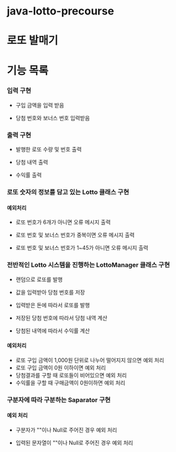 # java-lotto-precourse


# 로또 발매기


# 기능 목록


### 입력 구현

- 구입 금액을 입력 받음

- 당첨 번호와 보너스 번호 입력받음

### 출력 구현

- 발행한 로또 수량 및 번호 출력

- 당첨 내역 출력

- 수익률 출력


### 로또 숫자의 정보를 담고 있는 Lotto 클래스 구현

#### 예외처리

- 로또 번호가 6개가 아니면 오류 메시지 출력

- 로또 번호 및 보너스 번호가 중복이면 오류 메시지 출력

- 로또 번호 및 보너스 번호가 1~45가 아니면 오류 메시지 출력


### 전반적인 Lotto 시스템을 진행하는 LottoManager 클래스 구현

- 랜덤으로 로또를 발행

- 값을 입력받아 당첨 번호를 저장

- 입력받은 돈에 따라서 로또를 발행

- 저장된 당첨 번호에 따라서 당첨 내역 계산

- 당첨된 내역에 따라서 수익률 계산 

#### 예외처리

- 로또 구입 금액이 1,000원 단위로 나누어 떨어지지 않으면 예외 처리
- 로또 구입 금액이 0원 이하이면 예외 처리
- 당첨결과를 구할 때 로또들이 비어있으면 예외 처리
- 수익률을 구할 때 구매금액이 0원이하면 예외 처리


### 구분자에 따라 구분하는 Saparator 구현

#### 예외 처리

- 구분자가 ""이나 Null로 주어진 경우 예외 처리

- 입력된 문자열이 ""이나 Null로 주어진 경우 예외 처리
